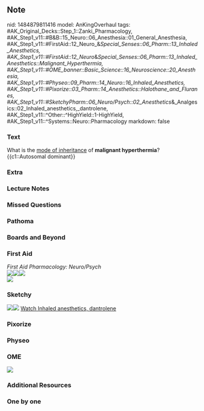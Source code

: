 ## Note
nid: 1484879811416
model: AnKingOverhaul
tags: #AK_Original_Decks::Step_1::Zanki_Pharmacology, #AK_Step1_v11::#B&B::15_Neuro::06_Anesthesia::01_General_Anesthesia, #AK_Step1_v11::#FirstAid::12_Neuro_&_Special_Senses::06_Pharm::13_Inhaled_Anesthetics, #AK_Step1_v11::#FirstAid::12_Neuro_&_Special_Senses::06_Pharm::13_Inhaled_Anesthetics::Malignant_Hyperthermia, #AK_Step1_v11::#OME_banner::Basic_Science::16_Neuroscience::20_Anesthesia, #AK_Step1_v11::#Physeo::09_Pharm::14_Neuro::16_Inhaled_Anesthetics, #AK_Step1_v11::#Pixorize::03_Pharm::14_Anesthetics::Halothane_and_Fluranes, #AK_Step1_v11::#SketchyPharm::06_Neuro/Psych::02_Anesthetics_&_Analgesics::02_Inhaled_anesthetics,_dantrolene, #AK_Step1_v11::^Other::^HighYield::1-HighYield, #AK_Step1_v11::^Systems::Neuro::Pharmacology
markdown: false

### Text
<div>
  What is the <u>mode of inheritance</u> of <b>malignant
  hyperthermia</b>?
</div>
<div>
  {{c1::Autosomal dominant}}
</div>

### Extra


### Lecture Notes


### Missed Questions


### Pathoma


### Boards and Beyond


### First Aid
<div>
  <i>First Aid Pharmacology: Neuro/Psych</i>
</div><img src="paste-608017045258243.jpg"><img src=
"paste-609537463681027.jpg"><img src="paste-611066472038403.jpg">
<div><img src="paste-44147968835587.jpg"></div>

### Sketchy
<img src=
"paste-c676ed63dfaf695f637568405527fef994f55500.png"><img src=
"paste-4c8caca7a0decfaf993cc3983b070afc9378be2f.png"> <a href=
"https://dashboard.sketchy.com/study/medical/courses/medical-pharmacology/units/medical-pharmacology-neuro-psych/videos/medical-pharmacology-neuropsych-anesthetics-and-analgesics-inhaled-anesthetics-dantrolene?utm_source=anki&utm_medium=partnership&utm_campaign=february_update&utm_content=medical">
Watch Inhaled anesthetics, dantrolene</a>

### Pixorize


### Physeo


### OME
<div class="ome-widget">
  <a href=
  "https://onlinemeded.org/spa/neuroscience/anesthesia/acquire?ref=anki">
  <img src="_OME_AnkiFlashcards_Lesson_5.png"></a>
</div>

### Additional Resources


### One by one

